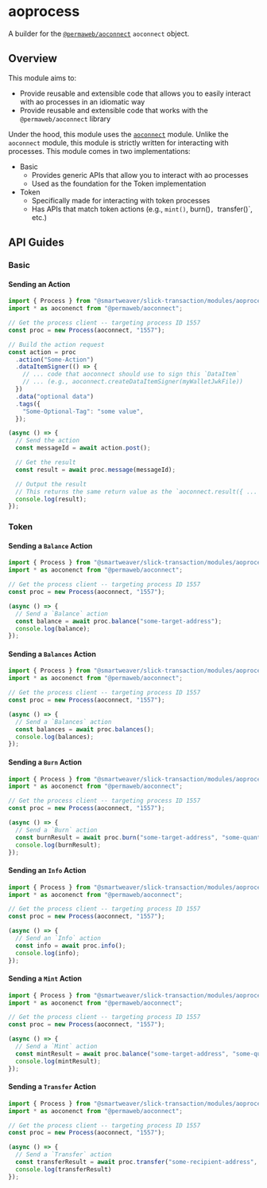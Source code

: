 # aoprocess

A builder  for the [`@permaweb/aoconnect`](https://www.npmjs.com/package/@permaweb/aoconnect) `aoconnect` object.

## Overview

This module aims to:

- Provide reusable and extensible code that allows you to easily interact with ao processes in an idiomatic way
- Provide reusable and extensible code that works with the `@permaweb/aoconnect` library

Under the hood, this module uses the [`aoconnect`](./aoconnect.md) module. Unlike the `aoconnect` module, this module is strictly written for interacting with processes. This module comes in two implementations:

- Basic
  - Provides generic APIs that allow you to interact with ao processes
  - Used as the foundation for the Token implementation
- Token
  - Specifically made for interacting with token processes
  - Has APIs that match token actions (e.g., `mint()`, burn()`, `transfer()`, etc.)

## API Guides

### Basic

#### Sending an Action

```ts
import { Process } from "@smartweaver/slick-transaction/modules/aoprocess/Process";
import * as aoconenct from "@permaweb/aoconnect";

// Get the process client -- targeting process ID 1557
const proc = new Process(aoconnect, "1557");

// Build the action request
const action = proc
  .action("Some-Action")
  .dataItemSigner(() => {
    // ... code that aoconnect should use to sign this `DataItem`
    // ... (e.g., aoconnect.createDataItemSigner(myWalletJwkFile))
  })
  .data("optional data")
  .tags({
    "Some-Optional-Tag": "some value",
  });

(async () => {
  // Send the action
  const messageId = await action.post();

  // Get the result
  const result = await proc.message(messageId);

  // Output the result
  // This returns the same return value as the `aoconnect.result({ ... })` the function
  console.log(result);
});
```

### Token

#### Sending a `Balance` Action

```ts
import { Process } from "@smartweaver/slick-transaction/modules/aoprocess/Process";
import * as aoconenct from "@permaweb/aoconnect";

// Get the process client -- targeting process ID 1557
const proc = new Process(aoconnect, "1557");

(async () => {
  // Send a `Balance` action
  const balance = await proc.balance("some-target-address");
  console.log(balance);
});
```

#### Sending a `Balances` Action

```ts
import { Process } from "@smartweaver/slick-transaction/modules/aoprocess/Process";
import * as aoconenct from "@permaweb/aoconnect";

// Get the process client -- targeting process ID 1557
const proc = new Process(aoconnect, "1557");

(async () => {
  // Send a `Balances` action
  const balances = await proc.balances();
  console.log(balances);
});
```

#### Sending a `Burn` Action

```ts
import { Process } from "@smartweaver/slick-transaction/modules/aoprocess/Process";
import * as aoconenct from "@permaweb/aoconnect";

// Get the process client -- targeting process ID 1557
const proc = new Process(aoconnect, "1557");

(async () => {
  // Send a `Burn` action
  const burnResult = await proc.burn("some-target-address", "some-quantity-amount");
  console.log(burnResult);
});
```

#### Sending an `Info` Action

```ts
import { Process } from "@smartweaver/slick-transaction/modules/aoprocess/Process";
import * as aoconenct from "@permaweb/aoconnect";

// Get the process client -- targeting process ID 1557
const proc = new Process(aoconnect, "1557");

(async () => {
  // Send an `Info` action
  const info = await proc.info();
  console.log(info);
});
```

#### Sending a `Mint` Action

```ts
import { Process } from "@smartweaver/slick-transaction/modules/aoprocess/Process";
import * as aoconenct from "@permaweb/aoconnect";

// Get the process client -- targeting process ID 1557
const proc = new Process(aoconnect, "1557");

(async () => {
  // Send a `Mint` action
  const mintResult = await proc.balance("some-target-address", "some-quantity-amount");
  console.log(mintResult);
});
```

#### Sending a `Transfer` Action

```ts
import { Process } from "@smartweaver/slick-transaction/modules/aoprocess/Process";
import * as aoconenct from "@permaweb/aoconnect";

// Get the process client -- targeting process ID 1557
const proc = new Process(aoconnect, "1557");

(async () => {
  // Send a `Transfer` action
  const transferResult = await proc.transfer("some-recipient-address", "some-quantity-amount");
  console.log(transferResult)
});
```
